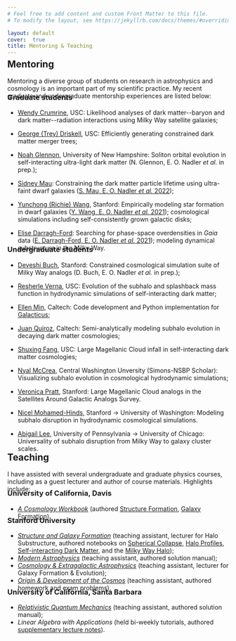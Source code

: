 ```yaml
---
# Feel free to add content and custom Front Matter to this file.
# To modify the layout, see https://jekyllrb.com/docs/themes/#overriding-theme-defaults

layout: default
cover:  true
title: Mentoring & Teaching
---
```


<p style="margin-bottom: -24px">
</p>

## Mentoring

<p style="margin-bottom: -38px">
Mentoring a diverse group of students on research in astrophysics and cosmology is an important part of my scientific practice. My recent graduate and undergraduate mentorship experiences are listed below:
</p>

### Graduate students

* [Wendy Crumrine](https://www.linkedin.com/in/wendy-crumrine-343228162/), USC: Likelihood analyses of dark matter--baryon and dark matter--radiation interactions using Milky Way satellite galaxies;

* [George (Trey) Driskell](https://www.linkedin.com/in/george-driskell/), USC: Efficiently generating constrained dark matter merger trees;

* [Noah Glennon](https://kipac.stanford.edu/people/noah-glennon-0), University of New Hampshire: Soliton orbital evolution in self-interacting ultra-light dark matter (N. Glennon, E. O. Nadler *et al.* in prep.);

* [Sidney Mau](https://sidneymau.com/): Constraining the dark matter particle lifetime using ultra-faint dwarf galaxies ([S. Mau, E. O. Nadler *et al.* 2022](https://arxiv.org/abs/2201.11740));

* [Yunchong (Richie) Wang](https://profiles.stanford.edu/richie-wang), Stanford: Empirically modeling star formation in dwarf galaxies ([Y. Wang, E. O. Nadler *et al.* 2021](https://iopscience.iop.org/article/10.3847/1538-4357/ac024a)); cosmological simulations including self-consistently grown galactic disks;

* [Elise Darragh-Ford](https://kipac.stanford.edu/people/elise-darragh-ford): Searching for phase-space overdensities in *Gaia* data ([E. Darragh-Ford, E. O. Nadler *et al.* 2021](https://iopscience.iop.org/article/10.3847/1538-4357/ac0053/meta)); modeling dynamical substructure in the Milky Way.

<p style="margin-bottom: -38px">
</p>

### Undergraduate students

* [Deveshi Buch](https://profiles.stanford.edu/deveshi-buch), Stanford: Constrained cosmological simulation suite of Milky Way analogs (D. Buch, E. O. Nadler *et al.* in prep.);

* [Resherle Verna](https://www.linkedin.com/in/resherle-verna-m-s-96945898/), USC: Evolution of the subhalo and splashback mass function in hydrodynamic simulations of self-interacting dark matter;

* [Ellen Min](https://www.linkedin.com/in/mintyellen/), Caltech: Code development and Python implementation for [Galacticus](https://github.com/galacticusorg/galacticus);

* [Juan Quiroz](https://www.linkedin.com/in/juan-quiroz-jaraba-71a666111/), Caltech: Semi-analytically modeling subhalo evolution in decaying dark matter cosmologies;

* [Shuxing Fang](https://www.linkedin.com/in/shuxing-fang-aa7747113/), USC: Large Magellanic Cloud infall in self-interacting dark matter cosmologies;

* [Nyal McCrea](https://www.simonsfoundation.org/people/nyal-mccrea/), Central Washington Unversity (Simons-NSBP Scholar): Visualizing subhalo evolution in cosmological hydrodynamic simulations;

* [Veronica Pratt](https://profiles.stanford.edu/veronica-pratt?tab=bio), Stanford: Large Magellanic Cloud analogs in the Satellites Around Galactic Analogs Survey.

* [Nicel Mohamed-Hinds](https://phys.washington.edu/people/nicel-mohamed-hinds), Stanford &rarr; University of Washington: Modeling subhalo disruption in hydrodynamic cosmological simulations.

* [Abigail Lee](https://abiglee7.github.io//), University of Pennsylvania &rarr; University of Chicago: Universality of subhalo disruption from Milky Way to galaxy cluster scales.

<p style="margin-bottom: -30px">
</p>

## Teaching

I have assisted with several undergraduate and graduate physics courses, including as a guest lecturer and author of course materials. Highlights include:

<p style="margin-bottom: -32px">
</p>

### University of California, Davis

* *[A Cosmology Workbook](https://phys.libretexts.org/Courses/University_of_California_Davis/UCD%3A_Physics_156_-_A_Cosmology_Workbook/Workbook)* (authored [Structure Formation](https://phys.libretexts.org/Courses/University_of_California_Davis/UCD%3A_Physics_156_-_A_Cosmology_Workbook/Workbook/31%3A_Structure_Formation), [Galaxy Formation](https://phys.libretexts.org/Courses/University_of_California_Davis/UCD%3A_Physics_156_-_A_Cosmology_Workbook/Workbook/32%3A_Galaxy_Formation)).

<p style="margin-bottom: -32px">
</p>

### Stanford University

* *[Structure and Galaxy Formation](https://github.com/KIPAC/Physics-367)* (teaching assistant, lecturer for Halo Substructure, authored notebooks on [Spherical Collapse](https://github.com/KIPAC/Physics-367/blob/main/Weekly_Notebooks/Phys367-week3.ipynb), [Halo Profiles](https://github.com/KIPAC/Physics-367/blob/main/Weekly_Notebooks/Phys367-week4.ipynb), [Self-interacting Dark Matter](https://github.com/KIPAC/Physics-367/blob/main/Final_Projects/Phys367-P04-SIDM.ipynb), and the [Milky Way Halo](https://github.com/KIPAC/Physics-367/blob/main/Final_Projects/Phys367-P05-MW-Halo.ipynb));
* *[Modern Astrophysics](https://explorecourses.stanford.edu/search?view=catalog&filter-coursestatus-Active=on&q=PHYSICS%20360:%20Modern%20Astrophysics&academicYear=20192020)* (teaching assistant, authored solution manual);
* *[Cosmology & Extragalactic Astrophysics](https://explorecourses.stanford.edu/search?view=catalog&filter-coursestatus-Active=on&q=PHYSICS%20361:%20Cosmology%20and%20Extragalactic%20Astrophysics&academicYear=20192020)* (teaching assistant, lecturer for Galaxy Formation & Evolution);
* *[Origin & Development of the Cosmos](https://explorecourses.stanford.edu/search?view=catalog&filter-coursestatus-Active=on&q=PHYSICS%2016:%20The%20Origin%20and%20Development%20of%20the%20Cosmos&academicYear=20182019)* (teaching assistant, authored homework and exam problems).

<p style="margin-bottom: -32px">
</p>

### University of California, Santa Barbara

* *[Relativistic Quantum Mechanics](https://ccs.ucsb.edu/sites/default/files/2017-08/2015-2016-courses-all.pdf#page=112)* (teaching assistant, authored solution manual);
* *Linear Algebra with Applications* (held bi-weekly tutorials, authored [supplementary lecture notes](./Math_4A.pdf)).
